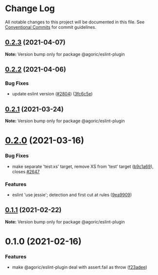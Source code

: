 # Change Log

All notable changes to this project will be documented in this file.
See [Conventional Commits](https://conventionalcommits.org) for commit guidelines.

## [0.2.3](https://github.com/Agoric/agoric-sdk/compare/@agoric/eslint-plugin@0.2.2...@agoric/eslint-plugin@0.2.3) (2021-04-07)

**Note:** Version bump only for package @agoric/eslint-plugin





## [0.2.2](https://github.com/Agoric/agoric-sdk/compare/@agoric/eslint-plugin@0.2.1...@agoric/eslint-plugin@0.2.2) (2021-04-06)


### Bug Fixes

* update eslint version ([#2804](https://github.com/Agoric/agoric-sdk/issues/2804)) ([3fc6c5e](https://github.com/Agoric/agoric-sdk/commit/3fc6c5e593f7cdcf5f908365c29cc469e309229d))





## [0.2.1](https://github.com/Agoric/agoric-sdk/compare/@agoric/eslint-plugin@0.2.0...@agoric/eslint-plugin@0.2.1) (2021-03-24)

**Note:** Version bump only for package @agoric/eslint-plugin





# [0.2.0](https://github.com/Agoric/agoric-sdk/compare/@agoric/eslint-plugin@0.1.1...@agoric/eslint-plugin@0.2.0) (2021-03-16)


### Bug Fixes

* make separate 'test:xs' target, remove XS from 'test' target ([b9c1a69](https://github.com/Agoric/agoric-sdk/commit/b9c1a6987093fc8e09e8aba7acd2a1618413bac8)), closes [#2647](https://github.com/Agoric/agoric-sdk/issues/2647)


### Features

* eslint 'use jessie'; detection and first cut at rules ([9ea9909](https://github.com/Agoric/agoric-sdk/commit/9ea99097336ade6bb5645b06a1714e38c7185864))





## [0.1.1](https://github.com/Agoric/agoric-sdk/compare/@agoric/eslint-plugin@0.1.0...@agoric/eslint-plugin@0.1.1) (2021-02-22)

**Note:** Version bump only for package @agoric/eslint-plugin





# 0.1.0 (2021-02-16)


### Features

* make @agoric/eslint-plugin deal with assert.fail as throw ([f23adee](https://github.com/Agoric/agoric-sdk/commit/f23adee512aec50788d9c9efed1cea9d774dfe8f))
